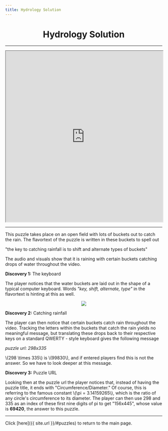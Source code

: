 ```yaml
---
title: Hydrology Solution
---
```


<h1 align="center">Hydrology Solution</h1>

-----

<iframe width="100%" height="550px"
    src="https://www.youtube.com/embed/BDlako_aykI?loop=1">
</iframe>

-----

This puzzle takes place on an open field with lots of buckets out to catch the rain. The flavortext of the puzzle is written in these buckets to spell out

"the key to catching rainfall is to shift and alternate types of buckets"

The audio and visuals show that it is raining with certain buckets catching drops of water throughout the video.

**Discovery 1:** The keyboard

The player notices that the water buckets are laid out in the shape of a typical computer keyboard. Words *"key, shift, alternate, type"* in the flavortext is hinting at this as well.

<p style="text-align:center;">
    <img src="{{site.imgurl}}/Hydrology/HydrologySolution.jpg">
</p>

**Discovery 2:** Catching rainfall

The player can then notice that certain buckets catch rain throughout the video. Tracking the letters within the buckets that catch the rain yields no meaningful message, but translating these drops back to their respective keys on a standard QWERTY - style keyboard gives the following message

*puzzle url: 298x335*

\\(298 \times 335\\) is \\(99830\\), and if entered players find this is not the answer. So we have to look deeper at this message.

**Discovery 3:** Puzzle URL

Looking then at the puzzle url the player notices that, instead of having the puzzle title, it ends with "Circumference/Diameter." Of course, this is referring to the famous constant \\(\pi = 3.14159265\\), which is the ratio of any circle's circumference to its diameter. The player can then use 298 and 335 as an index of these first nine digits of pi to get "156x445", whose value is **69420**, the answer to this puzzle.

-----

Click [here]({{ site.url }}/#puzzles) to return to the main page.